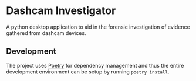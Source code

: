 # Dashcam Investigator

A python desktop application to aid in the forensic investigation of evidence gathered from dashcam devices.

## Development

The project uses [Poetry]() for dependency management and thus the entire development environment can be setup by running `poetry install`.
